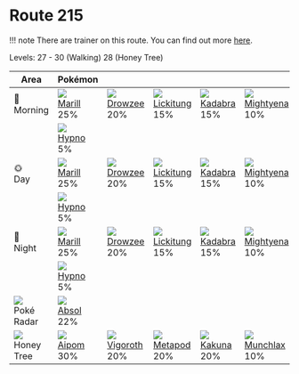 # Route 215

!!! note
    There are trainer on this route. You can find out more [here](../../trainer_changes/route_215/).

Levels: 27 - 30 (Walking) 28 (Honey Tree)

Area                           | Pokémon                          | &nbsp;                           | &nbsp;                           | &nbsp;                           | &nbsp;                           | &nbsp;
---                            | ---                              | ---                              | ---                              | ---                              | ---                              | ---
🌅<br>Morning                   | ![][183]<br> [Marill]<br> 25%   | ![][096]<br> [Drowzee]<br> 20%  | ![][108]<br> [Lickitung]<br> 15%| ![][064]<br> [Kadabra]<br> 15%  | ![][262]<br> [Mightyena]<br> 10%| ![][264]<br> [Linoone]<br> 10%
&nbsp;                         | ![][097]<br> [Hypno]<br> 5%
🌞<br>Day                       | ![][183]<br> [Marill]<br> 25%   | ![][096]<br> [Drowzee]<br> 20%  | ![][108]<br> [Lickitung]<br> 15%| ![][064]<br> [Kadabra]<br> 15%  | ![][262]<br> [Mightyena]<br> 10%| ![][264]<br> [Linoone]<br> 10%
&nbsp;                         | ![][097]<br> [Hypno]<br> 5%
🌙<br>Night                     | ![][183]<br> [Marill]<br> 25%   | ![][096]<br> [Drowzee]<br> 20%  | ![][108]<br> [Lickitung]<br> 15%| ![][064]<br> [Kadabra]<br> 15%  | ![][262]<br> [Mightyena]<br> 10%| ![][264]<br> [Linoone]<br> 10%
&nbsp;                         | ![][097]<br> [Hypno]<br> 5%
![][poke-radar]<br> Poké Radar | ![][359]<br> [Absol]<br> 22%
![][honey]<br> Honey Tree      | ![][190]<br> [Aipom]<br> 30%    | ![][288]<br> [Vigoroth]<br> 20% | ![][011]<br> [Metapod]<br> 20%  | ![][014]<br> [Kakuna]<br> 20%   | ![][446]<br> [Munchlax]<br> 10%

[Metapod]: ../../pokemon_changes/011/
[Kakuna]: ../../pokemon_changes/014/
[Kadabra]: ../../pokemon_changes/064/
[Drowzee]: ../../pokemon_changes/096/
[Hypno]: ../../pokemon_changes/097/
[Lickitung]: ../../pokemon_changes/108/
[Marill]: ../../pokemon_changes/183/
[Aipom]: ../../pokemon_changes/190/
[Mightyena]: ../../pokemon_changes/262/
[Linoone]: ../../pokemon_changes/264/
[Vigoroth]: ../../pokemon_changes/288/
[Absol]: ../../pokemon_changes/359/
[Munchlax]: ../../pokemon_changes/446/
[honey]: ../img/items/honey.png
[poke-radar]: ../img/items/poke-radar.png
[011]: ../img/pokemon/011.png
[014]: ../img/pokemon/014.png
[064]: ../img/pokemon/064.png
[096]: ../img/pokemon/096.png
[097]: ../img/pokemon/097.png
[108]: ../img/pokemon/108.png
[183]: ../img/pokemon/183.png
[190]: ../img/pokemon/190.png
[262]: ../img/pokemon/262.png
[264]: ../img/pokemon/264.png
[288]: ../img/pokemon/288.png
[359]: ../img/pokemon/359.png
[446]: ../img/pokemon/446.png
